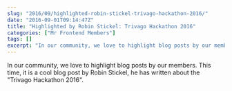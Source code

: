 ```yaml
---
slug: "2016/09/highlighted-robin-stickel-trivago-hackathon-2016/"
date: "2016-09-01T09:14:47Z"
title: "Highlighted by Robin Stickel: Trivago Hackathon 2016"
categories: ["Mr Frontend Members"]
tags: []
excerpt: "In our community, we love to highlight blog posts by our members. This time, it is a cool blog post..."
---
```


In our community, we love to highlight blog posts by our members. This time, it is a cool blog post by Robin Stickel, he has written about the "Trivago Hackathon 2016".